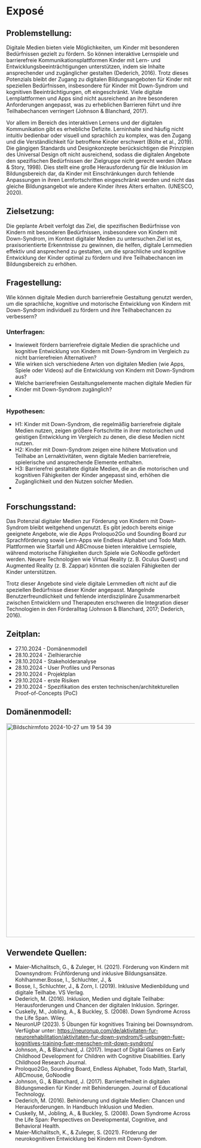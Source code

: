 # Exposé
## Problemstellung:

Digitale Medien bieten viele Möglichkeiten, um Kinder mit besonderen Bedürfnissen gezielt zu fördern. So können interaktive Lernspiele und barrierefreie Kommunikationsplattformen Kinder mit Lern- und Entwicklungsbeeinträchtigungen unterstützen, indem sie Inhalte ansprechender und zugänglicher gestalten (Dederich, 2016). Trotz dieses Potenzials bleibt der Zugang zu digitalen Bildungsangeboten für Kinder mit speziellen Bedürfnissen, insbesondere für Kinder mit Down-Syndrom und kognitiven Beeinträchtigungen, oft eingeschränkt. Viele digitale Lernplattformen und Apps sind nicht ausreichend an ihre besonderen Anforderungen angepasst, was zu erheblichen Barrieren führt und ihre Teilhabechancen verringert (Johnson & Blanchard, 2017).

Vor allem im Bereich des interaktiven Lernens und der digitalen Kommunikation gibt es erhebliche Defizite. Lerninhalte sind häufig nicht intuitiv bedienbar oder visuell und sprachlich zu komplex, was den Zugang und die Verständlichkeit für betroffene Kinder erschwert (Bölte et al., 2019). Die gängigen Standards und Designkonzepte berücksichtigen die Prinzipien des Universal Design oft nicht ausreichend, sodass die digitalen Angebote den spezifischen Bedürfnissen der Zielgruppe nicht gerecht werden (Mace & Story, 1998). Dies stellt eine große Herausforderung für die Inklusion im Bildungsbereich dar, da Kinder mit Einschränkungen durch fehlende Anpassungen in ihren Lernfortschritten eingeschränkt werden und nicht das gleiche Bildungsangebot wie andere Kinder ihres Alters erhalten. (UNESCO, 2020).

## Zielsetzung:
Die geplante Arbeit verfolgt das Ziel, die spezifischen Bedürfnisse von Kindern mit besonderen Bedürfnissen, insbesondere von Kindern mit Down-Syndrom, im Kontext digitaler Medien zu untersuchen.Ziel ist es, praxisorientierte Erkenntnisse zu gewinnen, die helfen, digitale Lernmedien effektiv und ansprechend zu gestalten, um die sprachliche und kognitive Entwicklung der Kinder optimal zu fördern und ihre Teilhabechancen im Bildungsbereich zu erhöhen.

## Fragestellung:
Wie können digitale Medien durch barrierefreie Gestaltung genutzt werden, um die sprachliche, kognitive und motorische Entwicklung von Kindern mit Down-Syndrom individuell zu fördern und ihre Teilhabechancen zu verbessern?

### Unterfragen:
- Inwieweit fördern barrierefreie digitale Medien die sprachliche und kognitive Entwicklung von Kindern mit Down-Syndrom im Vergleich zu nicht barrierefreien Alternativen?
- Wie wirken sich verschiedene Arten von digitalen Medien (wie Apps, Spiele oder Videos) auf die Entwicklung von Kindern mit Down-Syndrom aus?
- Welche barrierefreien Gestaltungselemente machen digitale Medien für Kinder mit Down-Syndrom zugänglich?
- 
### Hypothesen:
- H1: Kinder mit Down-Syndrom, die regelmäßig barrierefreie digitale Medien nutzen, zeigen größere Fortschritte in ihrer motorischen und geistigen Entwicklung im Vergleich zu denen, die diese Medien nicht nutzen.
- H2: Kinder mit Down-Syndrom zeigen eine höhere Motivation und Teilhabe an Lernaktivitäten, wenn digitale Medien barrierefreie, spielerische und ansprechende Elemente enthalten.
- H3: Barrierefrei gestaltete digitale Medien, die an die motorischen und kognitiven Fähigkeiten der Kinder angepasst sind, erhöhen die Zugänglichkeit und den Nutzen solcher Medien.
- 
## Forschungsstand:
Das Potenzial digitaler Medien zur Förderung von Kindern mit Down-Syndrom bleibt weitgehend ungenutzt. Es gibt jedoch bereits einige geeignete Angebote, wie die Apps Proloquo2Go und Sounding Board zur Sprachförderung sowie Lern-Apps wie Endless Alphabet und Todo Math. Plattformen wie Starfall und ABCmouse bieten interaktive Lernspiele, während motorische Fähigkeiten durch Spiele wie GoNoodle gefördert werden. Neuere Technologien wie Virtual Reality (z. B. Oculus Quest) und Augmented Reality (z. B. Zappar) könnten die sozialen Fähigkeiten der Kinder unterstützen.

Trotz dieser Angebote sind viele digitale Lernmedien oft nicht auf die speziellen Bedürfnisse dieser Kinder angepasst. Mangelnde Benutzerfreundlichkeit und fehlende interdisziplinäre Zusammenarbeit zwischen Entwicklern und Therapeuten erschweren die Integration dieser Technologien in den Förderalltag (Johnson & Blanchard, 2017; Dederich, 2016).

## Zeitplan:
- 27.10.2024 - Domänenmodell
- 28.10.2024 - Zielhierarchie
- 28.10.2024 - Stakeholderanalyse
- 28.10.2024 - User Profiles und Personas
- 29.10.2024 - Projektplan
- 29.10.2024 - erste Risiken
- 29.10.2024 - Spezifikation des ersten technischen/architekturellen Proof-of-Concepts (PoC)

## Domänenmodell:
<img width="572" alt="Bildschirmfoto 2024-10-27 um 19 54 39" src="https://github.com/user-attachments/assets/28a49857-44bc-4ecc-b4f0-9b58c45057d0">


## Verwendete Quellen:
- Maier-Michalitsch, G., & Zuleger, H. (2021). Förderung von Kindern mit Downsyndrom: Frühförderung und inklusive Bildungsansätze. Kohlhammer.Bosse, I., Schluchter, J., &
- Bosse, I., Schluchter, J., & Zorn, I. (2019). Inklusive Medienbildung und digitale Teilhabe. VS Verlag.
- Dederich, M. (2016). Inklusion, Medien und digitale Teilhabe: Herausforderungen und Chancen der digitalen Inklusion. Springer.
- Cuskelly, M., Jobling, A., & Buckley, S. (2008). Down Syndrome Across the Life Span. Wiley.
- NeuronUP (2023). 5 Übungen für kognitives Training bei Downsyndrom. Verfügbar unter: https://neuronup.com/de/aktivitaten-fur-neurorehabilitation/aktivitaten-fur-down-syndrom/5-uebungen-fuer-kognitives-training-fuer-menschen-mit-down-syndrom/
- Johnson, A., & Blanchard, J. (2017). Impact of Digital Games on Early Childhood Development for Children with Cognitive Disabilities. Early Childhood Research Journal.
- Proloquo2Go, Sounding Board, Endless Alphabet, Todo Math, Starfall, ABCmouse, GoNoodle
- Johnson, G., & Blanchard, J. (2017). Barrierefreiheit in digitalen Bildungsmedien für Kinder mit Behinderungen. Journal of Educational Technology.
- Dederich, M. (2016). Behinderung und digitale Medien: Chancen und Herausforderungen. In Handbuch Inklusion und Medien.
- Cuskelly, M., Jobling, A., & Buckley, S. (2008). Down Syndrome Across the Life Span: Perspectives on Developmental, Cognitive, and Behavioral Health.
- Maier-Michalitsch, K., & Zuleger, S. (2021). Förderung der neurokognitiven Entwicklung bei Kindern mit Down-Syndrom.
  
